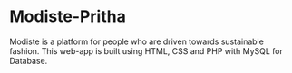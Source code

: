 # Modiste-Pritha
Modiste is a platform for people who are driven towards sustainable fashion. This web-app is built using HTML, CSS and PHP with MySQL for Database. 
